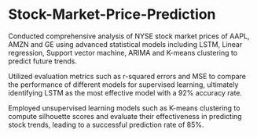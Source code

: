# Stock-Market-Price-Prediction


Conducted comprehensive analysis of NYSE stock market prices of AAPL, AMZN and GE using advanced statistical models including LSTM, Linear regression, Support vector machine, ARIMA and K-means clustering to predict future trends.

Utilized evaluation metrics such as r-squared errors and MSE to compare the performance of different models for supervised learning, ultimately identifying LSTM as the most effective model with a 92% accuracy rate.

Employed unsupervised learning models such as K-means clustering to compute silhouette scores and evaluate their effectiveness in predicting stock trends, leading to a successful prediction rate of 85%.
